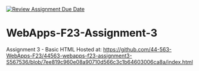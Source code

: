 [![Review Assignment Due Date](https://classroom.github.com/assets/deadline-readme-button-24ddc0f5d75046c5622901739e7c5dd533143b0c8e959d652212380cedb1ea36.svg)](https://classroom.github.com/a/q2-Q7VCy)
# WebApps-F23-Assignment-3
Assignment 3 - Basic HTML
Hosted at: https://github.com/44-563-WebApps-F23/44563-webapps-f23-assignment3-S567536/blob/7ee819c960e08a90710d566c3c1b64603006ca8a/index.html
